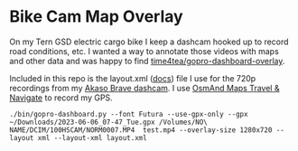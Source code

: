 # Bike Cam Map Overlay

On my Tern GSD electric cargo bike I keep a dashcam hooked up to record road conditions, etc. I wanted a way to annotate those videos with maps and other data and was happy to find [time4tea/gopro-dashboard-overlay](https://github.com/time4tea/gopro-dashboard-overlay). 

Included in this repo is the layout.xml ([docs](https://github.com/time4tea/gopro-dashboard-overlay/tree/main/docs/xml/examples)) file I use for the 720p recordings from my [Akaso Brave dashcam](https://www.akasotech.com). I use [OsmAnd Maps Travel & Navigate](https://apps.apple.com/us/app/osmand-maps-travel-navigate/id934850257) to record my GPS.

```
./bin/gopro-dashboard.py --font Futura --use-gpx-only --gpx ~/Downloads/2023-06-06_07-47_Tue.gpx /Volumes/NO\ NAME/DCIM/100HSCAM/NORM0007.MP4  test.mp4 --overlay-size 1280x720 --layout xml --layout-xml layout.xml 
```
